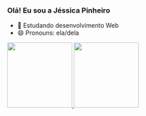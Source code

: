 ### Olá! Eu sou a Jéssica Pinheiro

- 🌱 Estudando desenvolvimento Web
- 😄 Pronouns: ela/dela

<div>
  <a href="https://github.com/JessicaPinheiro97">
  <img height="150em" src="https://github-readme-stats.vercel.app/api?username=jessicapinheiro97&show_icons=true&theme=dark&include_all_commits=true&cont_private=true"/>
  <img height="150em" src="https://github-readme-stats.vercel.app/api/top-langs/?username=jessicapinheiro97&layout=compact&langs_count=16&theme=dark"/>
</div>
